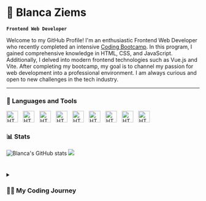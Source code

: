 # 🌵 Blanca Ziems

**`Frontend Web Developer`**

Welcome to my GitHub Profile! I'm an enthusiastic Frontend Web Developer who recently completed an intensive <a href="https://www.coding-bootcamps.eu/" target="_blank">Coding Bootcamp</a>. In this program, I gained comprehensive knowledge in HTML, CSS, and JavaScript. Additionally, I delved into modern frontend technologies such as Vue.js and Vite.
After completing my bootcamp, my goal is to channel my passion for web development into a professional environment. I am always curious and open to new challenges in the tech industry.

--- 

### 🧰 Languages and Tools
<img align="left" alt="HTML" width="30px" style="padding-right:10px;" src="https://cdn.jsdelivr.net/gh/devicons/devicon/icons/html5/html5-plain-wordmark.svg" />
<img align="left" alt="HTML" width="30px" style="padding-right:10px;" src="https://cdn.jsdelivr.net/gh/devicons/devicon/icons/css3/css3-plain-wordmark.svg" />
<img align="left" alt="HTML" width="30px" style="padding-right:10px;" src="https://cdn.jsdelivr.net/gh/devicons/devicon/icons/javascript/javascript-plain.svg" />
<img align="left" alt="HTML" width="30px" style="padding-right:10px;" src="https://cdn.jsdelivr.net/gh/devicons/devicon/icons/vuejs/vuejs-original-wordmark.svg" />
<img align="left" alt="HTML" width="30px" style="padding-right:10px;" src="https://cdn.jsdelivr.net/gh/devicons/devicon/icons/git/git-original.svg" />
<img align="left" alt="HTML" width="30px" style="padding-right:10px;" src="https://cdn.jsdelivr.net/gh/devicons/devicon/icons/github/github-original.svg" />
<img align="left" alt="HTML" width="30px" style="padding-right:10px;" src="https://cdn.jsdelivr.net/gh/devicons/devicon/icons/vscode/vscode-original.svg" />
<img align="left" alt="HTML" width="30px" style="padding-right:10px;" src="https://cdn.jsdelivr.net/gh/devicons/devicon/icons/nodejs/nodejs-original.svg" />
<img align="left" alt="HTML" width="30px" style="padding-right:10px;" src="https://cdn.jsdelivr.net/gh/devicons/devicon/icons/npm/npm-original-wordmark.svg" />
<br/>

#


### 📊 Stats

![Blanca's GitHub stats](https://github-readme-stats.vercel.app/api?username=blanc1a&show_icons=true&theme=gruvbox)
![](https://github-readme-stats.vercel.app/api/top-langs/?username=blanc1a&theme=gruvbox_border=false&include_all_commits=true&count_private=true&layout=compact)

#

<details>
 <summary><h3>👨‍💻 My Coding Journey</h3></summary>
With my studies in Media and Communications for Digital Business, I not only gained an initial insight into the world of computer science but also took my first steps in this fascinating field. In search of a hands-on specialization, I opted for further education as a Frontend Developer through an intensive coding bootcamp. This experience allowed me to solidify my foundational knowledge and chart a clear professional path in the realm of frontend development. Despite already possessing a strong base, I remain in a continuous learning phase to deepen my skills and stay abreast of the latest developments.






          
          
